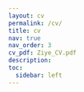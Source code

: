 ```yaml
---
layout: cv
permalink: /cv/
title: cv
nav: true
nav_order: 3
cv_pdf: Ziye_CV.pdf
description: 
toc:
  sidebar: left
---
```

